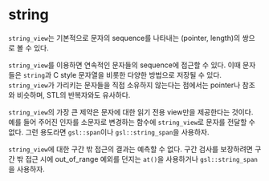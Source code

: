 # string

`string_view`는 기본적으로 문자의 sequence를 나타내는 (pointer, length)의 쌍으로 볼 수 있다.

`string_view`를 이용하면 연속적인 문자들의 sequence에 접근할 수 있다. 이때 문자들은 `string`과 C style 문자열을 비롯한 다양한 방법으로 저장될 수 있다. `string_view`가 가리키는 문자들을 직접 소유하지 않는다는 점에서는 pointer나 참조와 비슷하며, STL의 반복자와도 유사하다.

`string_view`의 가장 큰 제약은 문자에 대한 읽기 전용 view만을 제공한다는 것이다. 예를 들어 주어진 인자를 소문자로 변경하는 함수에 `string_view`로 문자를 전달할 수 없다. 그런 용도라면 `gsl::span`이나 `gsl::string_span`을 사용하자.

`string_view`에 대한 구간 밖 접근의 결과는 예측할 수 없다. 구간 검사를 보장하려면 구간 밖 접근 시에 out_of_range 예외를 던지는 `at()`을 사용하거나 `gsl::string_span`을 사용하자.
